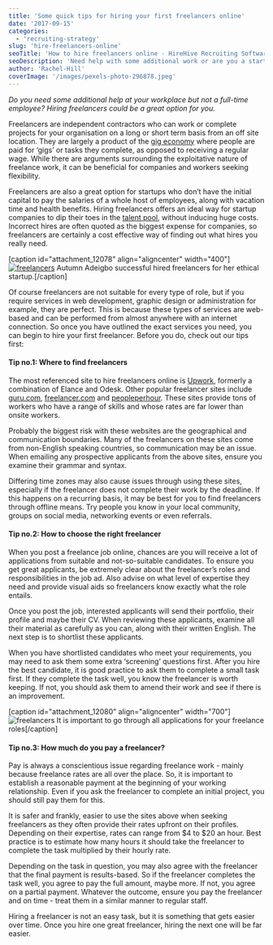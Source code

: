 ```yaml
---
title: 'Some quick tips for hiring your first freelancers online'
date: '2017-09-15'
categories:
  - 'recruiting-strategy'
slug: 'hire-freelancers-online'
seoTitle: 'How to hire freelancers online - HireHive Recruiting Software'
seoDescription: 'Need help with some additional work or are you a startup who wants to dip into the talent pool gradually? See our tips on how to hire freelancers online!'
author: 'Rachel-Hill'
coverImage: '/images/pexels-photo-296878.jpeg'
---
```


_Do you need some additional help at your workplace but not a full-time employee? Hiring freelancers could be a great option for you._

Freelancers are independent contractors who can work or complete projects for your organisation on a long or short term basis from an off site location. They are largely a product of the [gig economy](http://www.bbc.com/news/business-38930048) where people are paid for ‘gigs’ or tasks they complete, as opposed to receiving a regular wage. While there are arguments surrounding the exploitative nature of freelance work, it can be beneficial for companies and workers seeking flexibility.

Freelancers are also a great option for startups who don’t have the initial capital to pay the salaries of a whole host of employees, along with vacation time and health benefits. Hiring freelancers offers an ideal way for startup companies to dip their toes in the [talent pool](https://www.forbes.com/forbes/welcome/?toURL=https://www.forbes.com/sites/autumnadeigbo/2017/04/16/7-steps-to-successfully-hiring-your-first-freelancer/&refURL=&referrer=#2a4dbd0252a8), without inducing huge costs. Incorrect hires are often quoted as the biggest expense for companies, so freelancers are certainly a cost effective way of finding out what hires you really need.

\[caption id="attachment_12078" align="aligncenter" width="400"\][![freelancers](/images/autumn-adeigbo_avatar_1463679856-400x400.jpg)](https://autumnadeigbo.com/) Autumn Adeigbo successful hired freelancers for her ethical startup.\[/caption\]

Of course freelancers are not suitable for every type of role, but if you require services in web development, graphic design or administration for example, they are perfect. This is because these types of services are web-based and can be performed from almost anywhere with an internet connection. So once you have outlined the exact services you need, you can begin to hire your first freelancer. Before you do, check out our tips first:

#### **Tip no.1: Where to find freelancers**

The most referenced site to hire freelancers online is [Upwork](https://www.upwork.com/), formerly a combination of Elance and Odesk. Other popular freelancer sites include [guru.com](https://www.guru.com/), [freelancer.com](https://www.freelancer.com/?utm_expid=294858-552.eUevUWsPRlyvMhcmmK5wmw.0) and [peopleperhour](https://www.peopleperhour.com/). These sites provide tons of workers who have a range of skills and whose rates are far lower than onsite workers.

Probably the biggest risk with these websites are the geographical and communication boundaries. Many of the freelancers on these sites come from non-English speaking countries, so communication may be an issue. When emailing any prospective applicants from the above sites, ensure you examine their grammar and syntax.

Differing time zones may also cause issues through using these sites, especially if the freelancer does not complete their work by the deadline. If this happens on a recurring basis, it may be best for you to find freelancers through offline means. Try people you know in your local community, groups on social media, networking events or even referrals.

#### **Tip no.2: How to choose the right freelancer**

When you post a freelance job online, chances are you will receive a lot of applications from suitable and not-so-suitable candidates. To ensure you get great applicants, be extremely clear about the freelancer’s roles and responsibilities in the job ad. Also advise on what level of expertise they need and provide visual aids so freelancers know exactly what the role entails.

Once you post the job, interested applicants will send their portfolio, their profile and maybe their CV. When reviewing these applicants, examine all their material as carefully as you can, along with their written English. The next step is to shortlist these applicants.

When you have shortlisted candidates who meet your requirements, you may need to ask them some extra ‘screening’ questions first. After you hire the best candidate, it is good practice to ask them to complete a small task first. If they complete the task well, you know the freelancer is worth keeping. If not, you should ask them to amend their work and see if there is an improvement.

\[caption id="attachment_12080" align="aligncenter" width="700"\]![freelancers](/images/upwork.png) It is important to go through all applications for your freelance roles\[/caption\]

#### **Tip no.3: How much do you pay a freelancer?**

Pay is always a conscientious issue regarding freelance work - mainly because freelance rates are all over the place. So, it is important to establish a reasonable payment at the beginning of your working relationship. Even if you ask the freelancer to complete an initial project, you should still pay them for this.

It is safer and frankly, easier to use the sites above when seeking freelancers as they often provide their rates upfront on their profiles. Depending on their expertise, rates can range from $4 to $20 an hour. Best practice is to estimate how many hours it should take the freelancer to complete the task multiplied by their hourly rate.

Depending on the task in question, you may also agree with the freelancer that the final payment is results-based. So if the freelancer completes the task well, you agree to pay the full amount, maybe more. If not, you agree on a partial payment. Whatever the outcome, ensure you pay the freelancer and on time - treat them in a similar manner to regular staff.

Hiring a freelancer is not an easy task, but it is something that gets easier over time. Once you hire one great freelancer, hiring the next one will be far easier.
